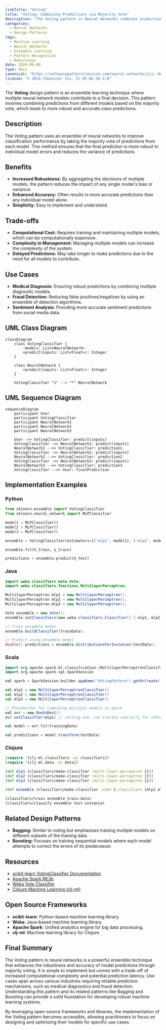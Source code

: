 ```yaml
---
linkTitle: "Voting"
title: "Voting: Combining Predictions via Majority Vote"
description: "The Voting pattern in Neural Networks combines predictions from multiple models to ensure robust class predictions by utilizing a majority vote mechanism."
categories:
  - Neural Networks
  - Design Patterns
tags:
  - Machine Learning
  - Neural Networks
  - Ensemble Learning
  - Pattern Recognition
  - Robustness
date: 2024-09-06
type: docs
canonical: "https://softwarepatternslexicon.com/neural-networks/iii.-deep-learning-patterns/4.-ensemble-methods/voting"
license: "© 2024 Tokenizer Inc. CC BY-NC-SA 4.0"
---
```



The **Voting** design pattern is an ensemble learning technique where multiple neural network models contribute to a final decision. This pattern involves combining predictions from different models based on the majority vote, which leads to more robust and accurate class predictions.

## Description

The Voting pattern uses an ensemble of neural networks to improve classification performance by taking the majority vote of predictions from each model. This method ensures that the final prediction is more robust to individual model errors and reduces the variance of predictions.

## Benefits

- **Increased Robustness:** By aggregating the decisions of multiple models, the pattern reduces the impact of any single model's bias or variance.
- **Enhanced Accuracy:** Often results in more accurate predictions than any individual model alone.
- **Simplicity:** Easy to implement and understand.

## Trade-offs

- **Computational Cost:** Requires training and maintaining multiple models, which can be computationally expensive.
- **Complexity in Management:** Managing multiple models can increase the complexity of the system.
- **Delayed Predictions:** May take longer to make predictions due to the need for all models to contribute.

## Use Cases

- **Medical Diagnosis:** Ensuring robust predictions by combining multiple diagnostic models.
- **Fraud Detection:** Reducing false positives/negatives by using an ensemble of detection algorithms.
- **Sentiment Analysis:** Providing more accurate sentiment predictions from social media data.

## UML Class Diagram

```mermaid
classDiagram
    class VotingClassifier {
        -models: List<NeuralNetwork>
        +predict(inputs: List<Float>): Integer
    }

    class NeuralNetwork {
        +predict(inputs: List<Float>): Integer
    }

    VotingClassifier "1" --> "*" NeuralNetwork
```

## UML Sequence Diagram

```mermaid
sequenceDiagram
    participant User
    participant VotingClassifier
    participant NeuralNetwork1
    participant NeuralNetwork2
    participant NeuralNetwork3

    User ->> VotingClassifier: predict(inputs)
    VotingClassifier ->> NeuralNetwork1: predict(inputs)
    NeuralNetwork1 -->> VotingClassifier: prediction1
    VotingClassifier ->> NeuralNetwork2: predict(inputs)
    NeuralNetwork2 -->> VotingClassifier: prediction2
    VotingClassifier ->> NeuralNetwork3: predict(inputs)
    NeuralNetwork3 -->> VotingClassifier: prediction3
    VotingClassifier -->> User: finalPrediction
```

## Implementation Examples

### Python

```python
from sklearn.ensemble import VotingClassifier
from sklearn.neural_network import MLPClassifier

model1 = MLPClassifier()
model2 = MLPClassifier()
model3 = MLPClassifier()

ensemble = VotingClassifier(estimators=[('mlp1', model1), ('mlp2', model2), ('mlp3', model3)], voting='hard')

ensemble.fit(X_train, y_train)

predictions = ensemble.predict(X_test)
```

### Java

```java
import weka.classifiers.meta.Vote;
import weka.classifiers.functions.MultilayerPerceptron;

MultilayerPerceptron mlp1 = new MultilayerPerceptron();
MultilayerPerceptron mlp2 = new MultilayerPerceptron();
MultilayerPerceptron mlp3 = new MultilayerPerceptron();

Vote ensemble = new Vote();
ensemble.setClassifiers(new weka.classifiers.Classifier[] { mlp1, mlp2, mlp3 });

// Train ensemble model
ensemble.buildClassifier(trainData);

// Predict using ensemble model
double[] predictions = ensemble.distributionsForInstances(testData);
```

### Scala

```scala
import org.apache.spark.ml.classification.{MultilayerPerceptronClassifier, OneVsRest}
import org.apache.spark.sql.SparkSession

val spark = SparkSession.builder.appName("VotingPattern").getOrCreate()

val mlp1 = new MultilayerPerceptronClassifier()
val mlp2 = new MultilayerPerceptronClassifier()
val mlp3 = new MultilayerPerceptronClassifier()

// Placeholder for combining multiple models in Spark
val ovr = new OneVsRest()
ovr.setClassifier(mlp1) // setting one, can iterate similarly for others

val model = ovr.fit(trainingData)

val predictions = model.transform(testData)
```

### Clojure

```clojure
(require '[clj-ml.classifiers :as classifiers])
(require '[clj-ml.data :as data])

(def mlp1 (classifiers/make-classifier :multi-layer-perceptron {}))
(def mlp2 (classifiers/make-classifier :multi-layer-perceptron {}))
(def mlp3 (classifiers/make-classifier :multi-layer-perceptron {}))

(def ensemble (classifiers/make-classifier :vote {:classifiers [mlp1 mlp2 mlp3]}))

(classifiers/train ensemble train-data)
(classifiers/classify ensemble test-instance)
```

## Related Design Patterns

- **Bagging:** Similar to voting but emphasizes training multiple models on different subsets of the training data.
- **Boosting:** Focuses on training sequential models where each model attempts to correct the errors of its predecessor.

## Resources

- [scikit-learn VotingClassifier Documentation](https://scikit-learn.org/stable/modules/generated/sklearn.ensemble.VotingClassifier.html)
- [Apache Spark MLlib](https://spark.apache.org/mllib/)
- [Weka Vote Classifier](https://weka.sourceforge.io/doc.dev/weka/classifiers/meta/Vote.html)
- [Clojure Machine Learning (clj-ml)](https://github.com/antoniogarrote/clj-ml)

## Open Source Frameworks

- **scikit-learn**: Python-based machine learning library.
- **Weka**: Java-based machine learning library.
- **Apache Spark**: Unified analytics engine for big data processing.
- **clj-ml**: Machine learning library for Clojure.

## Final Summary

The Voting pattern in neural networks is a powerful ensemble technique that enhances the robustness and accuracy of model predictions through majority voting. It is simple to implement but comes with a trade-off of increased computational complexity and potential prediction latency. Use cases span across various industries requiring reliable prediction mechanisms, such as medical diagnostics and fraud detection. Understanding this pattern and its related patterns like Bagging and Boosting can provide a solid foundation for developing robust machine learning systems.

By leveraging open-source frameworks and libraries, the implementation of the Voting pattern becomes accessible, allowing practitioners to focus on designing and optimizing their models for specific use cases.
